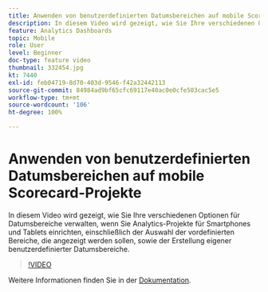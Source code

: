 ```yaml
---
title: Anwenden von benutzerdefinierten Datumsbereichen auf mobile Scorecard-Projekte
description: In diesem Video wird gezeigt, wie Sie Ihre verschiedenen Optionen für Datumsbereiche verwalten, wenn Sie Analytics-Projekte für Smartphones und Tablets einrichten, einschließlich der Auswahl der vordefinierten Bereiche, die angezeigt werden sollen, sowie der Erstellung eigener benutzerdefinierter Datumsbereiche.
feature: Analytics Dashboards
topic: Mobile
role: User
level: Beginner
doc-type: feature video
thumbnail: 332454.jpg
kt: 7440
exl-id: feb04719-8d70-403d-9546-f42a32442113
source-git-commit: 84984ad9bf65cfc69117e40ac0e0cfe503cac5e5
workflow-type: tm+mt
source-wordcount: '106'
ht-degree: 100%

---
```


# Anwenden von benutzerdefinierten Datumsbereichen auf mobile Scorecard-Projekte

In diesem Video wird gezeigt, wie Sie Ihre verschiedenen Optionen für Datumsbereiche verwalten, wenn Sie Analytics-Projekte für Smartphones und Tablets einrichten, einschließlich der Auswahl der vordefinierten Bereiche, die angezeigt werden sollen, sowie der Erstellung eigener benutzerdefinierter Datumsbereiche.

>[!VIDEO](https://video.tv.adobe.com/v/332454/?quality=12&learn=on)

Weitere Informationen finden Sie in der [Dokumentation](https://experienceleague.adobe.com/docs/analytics/analyze/mobapp/curator.html?lang=de).
